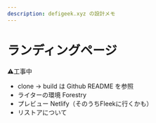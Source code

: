 ```yaml
---
description: defigeek.xyz の設計メモ
---
```


# ランディングページ

⚠️工事中

* clone → build は Github README を参照
* ライターの環境 Forestry
* プレビュー Netlify（そのうちFleekに行くかも）
* リストアについて








